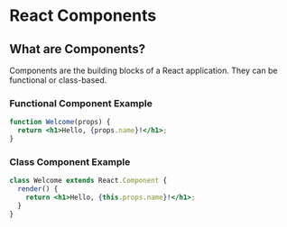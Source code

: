# React Components

## What are Components?
Components are the building blocks of a React application. They can be functional or class-based.

### Functional Component Example
```jsx
function Welcome(props) {
  return <h1>Hello, {props.name}!</h1>;
}
```

### Class Component Example
```jsx
class Welcome extends React.Component {
  render() {
    return <h1>Hello, {this.props.name}!</h1>;
  }
}
```
